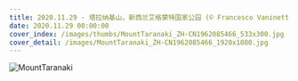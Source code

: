 ```yaml
---
title: 2020.11.29 - 塔拉纳基山，新西兰艾格蒙特国家公园 (© Francesco Vaninetti/plainpicture)
date: 2020.11.29 00:00:00
cover_index: /images/thumbs/MountTaranaki_ZH-CN1962085466_533x300.jpg
cover_detail: /images/MountTaranaki_ZH-CN1962085466_1920x1080.jpg
---
```


![MountTaranaki](/images/MountTaranaki_ZH-CN1962085466_1920x1080.jpg)
